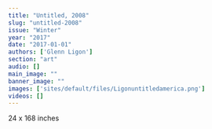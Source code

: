 ```yaml
---
title: "Untitled, 2008"
slug: "untitled-2008"
issue: "Winter"
year: "2017"
date: "2017-01-01"
authors: ['Glenn Ligon']
section: "art"
audio: []
main_image: ""
banner_image: ""
images: ['sites/default/files/Ligonuntitledamerica.png']
videos: []
---
```

24 x 168 inches

